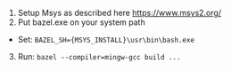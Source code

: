 1. Setup Msys as described here https://www.msys2.org/
2. Put bazel.exe on your system path
  - Set: `BAZEL_SH={MSYS_INSTALL}\usr\bin\bash.exe`
3. Run: `bazel --compiler=mingw-gcc build ...`
